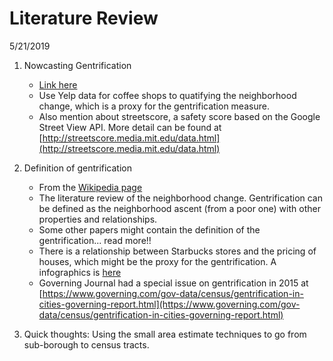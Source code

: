 # Literature Review

5/21/2019

1. Nowcasting Gentrification

	+ [Link here](https://www.hbs.edu/faculty/Publication%20Files/18-077_a0e9e3c7-eceb-4685-8d72-21e0f518b3f3.pdf)
	+ Use Yelp data for coffee shops to quatifying the neighborhood change, which is a proxy for the gentrification measure.
	+ Also mention about streetscore, a safety score based on the Google Street View API. More detail can be found at [http://streetscore.media.mit.edu/data.html](http://streetscore.media.mit.edu/data.html)

2. Definition of gentrification

	+ From the [Wikipedia page](https://en.wikipedia.org/wiki/Gentrification)
	+ The literature review of the neighborhood change. Gentrification can be defined as the neighborhood ascent (from a poor one) with other properties and relationships.
	+ Some other papers might contain the definition of the gentrification... read more!!
	+ There is a relationship between Starbucks stores and the pricing of houses, which might be the proxy for the gentrification. A infographics is [here](https://knoema.com/infographics/kchdsge/number-of-starbucks-stores-globally-1992-2018)
	+ Governing Journal had a special issue on gentrification in 2015 at [https://www.governing.com/gov-data/census/gentrification-in-cities-governing-report.html](https://www.governing.com/gov-data/census/gentrification-in-cities-governing-report.html)

3. Quick thoughts: Using the small area estimate techniques to go from sub-borough to census tracts. 
<!--stackedit_data:
eyJoaXN0b3J5IjpbNDEyMjcxNDQsOTM4NTk4MDhdfQ==
-->